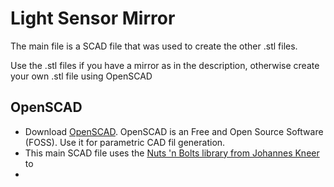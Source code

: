# Light Sensor Mirror
The main file is a SCAD file that was used to create the other .stl files.

Use the .stl files if you have a mirror as in the description, otherwise create your own .stl file using OpenSCAD

## OpenSCAD

- Download [OpenSCAD](https://openscad.org). OpenSCAD is an Free and Open Source Software (FOSS). Use it for parametric CAD fil generation.
- This main SCAD file uses the [Nuts 'n Bolts library from Johannes Kneer](https://github.com/JohK/nutsnbolts) to 
- 

